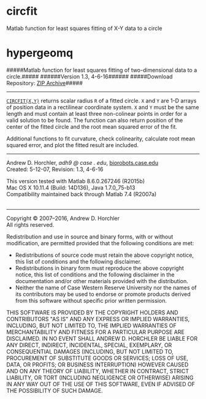 # circfit
Matlab function for least squares fitting of X-Y data to a circle

hypergeomq
========
#####Matlab function for least squares fitting of two-dimensional data to a circle.#####
######Version 1.3, 4-6-16######
#####Download Repository: [ZIP Archive](https://github.com/horchler/circfit/archive/master.zip)#####

--------

[```CIRCFIT(X,Y)```](https://github.com/horchler/circfit/blob/master/circfit.m) returns scalar radius ```R``` of a fitted circle. ```X``` and ```Y``` are 1-D arrays of position data in a rectilinear coordinate system. ```X``` and ```Y``` must be the same length and must contain at least three non-colinear points in order for a valid solution to be found. The function can also return position of the center of the fitted circle and the root mean squared error of the fit.  

Additional functions to fit curvature, check colinearity, calculate root mean squared error, and plot the fitted result are included.
&nbsp;  

--------

Andrew D. Horchler, *adh9 @ case . edu*, [biorobots.case.edu](http://biorobots.case.edu/)  
Created: 5-12-07, Revision: 1.3, 4-6-16  

This version tested with Matlab 8.6.0.267246 (R2015b)  
Mac OS X 10.11.4 (Build: 14D136), Java 1.7.0_75-b13  
Compatibility maintained back through Matlab 7.4 (R2007a)  
&nbsp;  

--------

Copyright &copy; 2007&ndash;2016, Andrew D. Horchler  
All rights reserved.  

Redistribution and use in source and binary forms, with or without modification, are permitted provided that the following conditions are met:
 * Redistributions of source code must retain the above copyright notice, this list of conditions and the following disclaimer.
 * Redistributions in binary form must reproduce the above copyright notice, this list of conditions and the following disclaimer in the documentation and/or other materials provided with the distribution.
 * Neither the name of Case Western Reserve University nor the names of its contributors may be used to endorse or promote products derived from this software without specific prior written permission.

THIS SOFTWARE IS PROVIDED BY THE COPYRIGHT HOLDERS AND CONTRIBUTORS "AS IS" AND ANY EXPRESS OR IMPLIED WARRANTIES, INCLUDING, BUT NOT LIMITED TO, THE IMPLIED WARRANTIES OF MERCHANTABILITY AND FITNESS FOR A PARTICULAR PURPOSE ARE DISCLAIMED. IN NO EVENT SHALL ANDREW D. HORCHLER BE LIABLE FOR ANY DIRECT, INDIRECT, INCIDENTAL, SPECIAL, EXEMPLARY, OR CONSEQUENTIAL DAMAGES (INCLUDING, BUT NOT LIMITED TO, PROCUREMENT OF SUBSTITUTE GOODS OR SERVICES; LOSS OF USE, DATA, OR PROFITS; OR BUSINESS INTERRUPTION) HOWEVER CAUSED AND ON ANY THEORY OF LIABILITY, WHETHER IN CONTRACT, STRICT LIABILITY, OR TORT (INCLUDING NEGLIGENCE OR OTHERWISE) ARISING IN ANY WAY OUT OF THE USE OF THIS SOFTWARE, EVEN IF ADVISED OF THE POSSIBILITY OF SUCH DAMAGE.